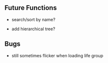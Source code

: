 
## Future Functions
+ search/sort by name?

+ add hierarchical tree?

## Bugs
+ still sometimes flicker when loading life group

